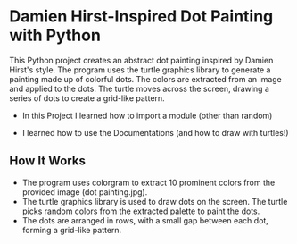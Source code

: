 # Damien Hirst-Inspired Dot Painting with Python

This Python project creates an abstract dot painting inspired by Damien Hirst's style. The program uses the turtle graphics library to generate a painting made up of colorful dots. The colors are extracted from an image and applied to the dots. The turtle moves across the screen, drawing a series of dots to create a grid-like pattern.

- In this Project I learned how to import a module (other than random)

- I learned how to use the Documentations (and how to draw with turtles!)

## How It Works

- The program uses colorgram to extract 10 prominent colors from the provided image (dot painting.jpg).
- The turtle graphics library is used to draw dots on the screen. The turtle picks random colors from the extracted palette to paint the dots.
- The dots are arranged in rows, with a small gap between each dot, forming a grid-like pattern.
